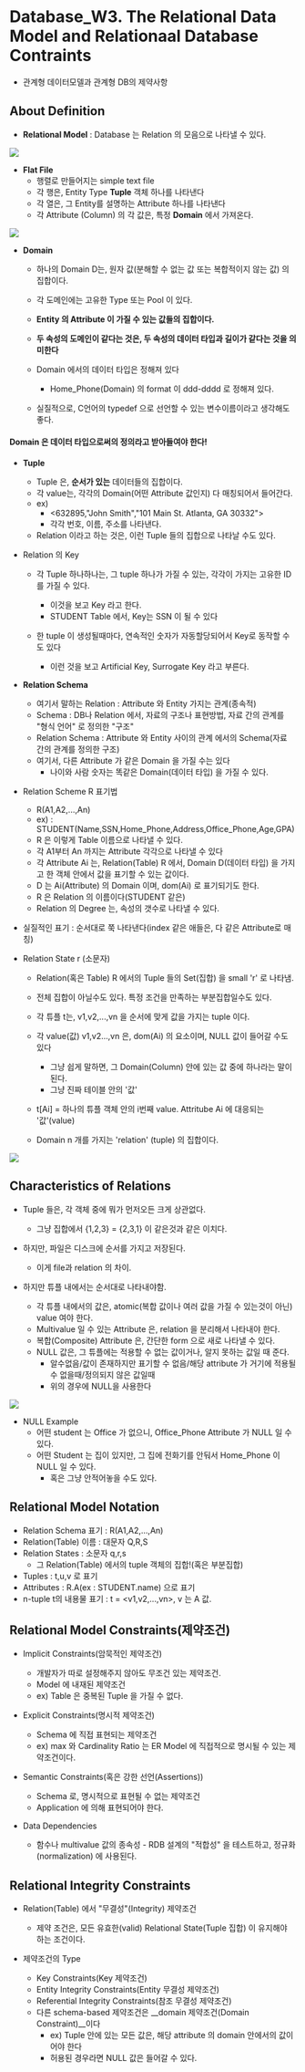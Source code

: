 # Database_W3. The Relational Data Model and Relationaal Database Contraints

+ 관계형 데이터모델과 관계형 DB의 제약사항

## About Definition

+ __Relational Model__ : Database 는 Relation 의 모음으로 나타낼 수 있다.

<img src="images/DB3_1.png"/>

+ __Flat File__
  - 행렬로 만들어지는 simple text file
  - 각 행은, Entity Type __Tuple__ 객체 하나를 나타낸다
  - 각 열은, 그 Entity를 설명하는 Attribute 하나를 나타낸다 
  - 각 Attribute (Column) 의 각 값은, 특정 __Domain__ 에서 가져온다.

<img src="images/DB3_2.png"/>

+ __Domain__
  - 하나의 Domain D는, 원자 값(분해할 수 없는 값 또는 복합적이지 않는 값) 의 집합이다.
  - 각 도메인에는 고유한 Type 또는 Pool 이 있다.
  - __Entity 의 Attribute 이 가질 수 있는 값들의 집합이다.__
  - __두 속성의 도메인이 같다는 것은, 두 속성의 데이터 타입과 길이가 같다는 것을 의미한다__
  - Domain 에서의 데이터 타입은 정해져 있다
    - Home_Phone(Domain) 의 format 이 ddd-dddd 로 정해져 있다.

  - 실질적으로, C언어의 typedef 으로 선언할 수 있는 변수이름이라고 생각해도 좋다.
  
#### Domain 은 데이터 타입으로써의 정의라고 받아들여야 한다!

+ __Tuple__
  - Tuple 은, __순서가 있는__ 데이터들의 집합이다. 
  - 각 value는, 각각의 Domain(어떤 Attribute 값인지) 다 매칭되어서 들어간다. 
  - ex)
    - <632895,"John Smith","101 Main St. Atlanta, GA 30332"> 
    - 각각 번호, 이름, 주소를 나타낸다.
  - Relation 이라고 하는 것은, 이런 Tuple 들의 집합으로 나타날 수도 있다.

+ Relation 의 Key
  - 각 Tuple 하나하나는, 그 tuple 하나가 가질 수 있는, 각각이 가지는 고유한 ID를 가질 수 있다.
    - 이것을 보고 Key 라고 한다.
    - STUDENT Table 에서, Key는 SSN 이 될 수 있다
  
  - 한 tuple 이 생성될때마다, 연속적인 숫자가 자동할당되어서 Key로 동작할 수도 있다
    - 이런 것을 보고 Artificial Key, Surrogate Key 라고 부른다. 

+ __Relation Schema__
  - 여기서 말하는 Relation :  Attribute 와 Entity 가지는 관계(종속적)
  - Schema : DB나 Relation 에서, 자료의 구조나 표현방법, 자료 간의 관계를 "형식 언어" 로 정의한 "구조"
  - Relation Schema : Attribute 와 Entity 사이의 관계 에서의 Schema(자료 간의 관계를 정의한 구조)
  - 여기서, 다른 Attribute 가 같은 Domain 을 가질 수는 있다
    - 나이와 사람 숫자는 똑같은 Domain(데이터 타입) 을 가질 수 있다.

+ Relation Scheme R 표기법
  - R(A1,A2,...,An)
  - ex) : STUDENT(Name,SSN,Home_Phone,Address,Office_Phone,Age,GPA)
  - R 은 이렇게 Table 이름으로 나타낼 수 있다. 
  - 각 A1부터 An 까지는 Attribute 각각으로 나타낼 수 있다
  - 각 Attribute Ai 는, Relation(Table) R 에서, Domain D(데이터 타입) 을 가지고 한 객체 안에서 값을 표기할 수 있는 값이다.
  - D 는 Ai(Attribute) 의 Domain 이며, dom(Ai) 로 표기되기도 한다. 
  - R 은 Relation 의 이름이다(STUDENT 같은)
  - Relation 의 Degree 는, 속성의 갯수로 나타낼 수 있다. 

+ 실질적인 표기 : 순서대로 쭉 나타낸다(index 같은 애들은, 다 같은 Attribute로 매칭)

+ Relation State r (소문자) 
  - Relation(혹은 Table) R 에서의 Tuple 들의 Set(집합) 을 small 'r' 로 나타냄.
  - 전체 집합이 아닐수도 있다. 특정 조건을 만족하는 부분집합일수도 있다. 
  - 각 튜플 t는, v1,v2,...,vn 을 순서에 맞게 값을 가지는 tuple 이다. 
  - 각 value(값) v1,v2...,vn 은, dom(Ai) 의 요소이며, NULL 값이 들어갈 수도 있다
    - 그냥 쉽게 말하면, 그 Domain(Column) 안에 있는 값 중에 하나라는 말이 된다.
    - 그냥 진짜 테이블 안의 '값'

  - t[Ai] = 하나의 튜플 객체 안의 i번째 value. Attritube Ai 에 대응되는 '값'(value)

  - Domain n 개를 가지는 'relation' (tuple) 의 집합이다.

<img src="images/DB3_3.png"/>

## Characteristics of Relations

+ Tuple 들은, 각 객체 중에 뭐가 먼저오든 크게 상관없다. 
  - 그냥 집합에서 {1,2,3} = {2,3,1} 이 같은것과 같은 이치다. 

+ 하지만, 파일은 디스크에 순서를 가지고 저장된다. 
  - 이게 file과 relation 의 차이.

+ 하지만 튜플 내에서는 순서대로 나타내야함.
  - 각 튜플 내에서의 값은, atomic(복합 값이나 여러 값을 가질 수 있는것이 아닌) value 여야 한다.
  - Multivalue 일 수 있는 Attribute 은, relation 을 분리해서 나타내야 한다. 
  - 복합(Composite) Attribute 은, 간단한 form 으로 새로 나타낼 수 있다. 
  - NULL 값은, 그 튜플에는 적용할 수 없는 값이거나, 알지 못하는 값일 때 준다. 
    - 알수없음/값이 존재하지만 표기할 수 없음/해당 attribute 가 거기에 적용될 수 없을때/정의되지 않은 값일때
    - 위의 경우에 NULL을 사용한다

<img src="images/DB3_4.png"/>

+ NULL Example
  - 어떤 student 는 Office 가 없으니, Office_Phone Attribute 가 NULL 일 수 있다.
  - 어떤 Student 는 집이 있지만, 그 집에 전화기를 안둬서 Home_Phone 이 NULL 일 수 있다.
    - 혹은 그냥 안적어놓을 수도 있다.

## Relational Model Notation

+ Relation Schema 표기 : R(A1,A2,...,An)
+ Relation(Table) 이름 : 대문자 Q,R,S
+ Relation States : 소문자 q,r,s
  - 그 Relation(Table) 에서의 tuple 객체의 집합!(혹은 부분집합)
+ Tuples : t,u,v 로 표기
+ Attributes : R.A(ex : STUDENT.name) 으로 표기
+ n-tuple t의 내용물 표기 : t = <v1,v2,...,vn>, v 는 A 값.

## Relational Model Constraints(제약조건)

+ Implicit Constraints(암묵적인 제약조건)
  - 개발자가 따로 설정해주지 않아도 무조건 있는 제약조건.
  - Model 에 내재된 제약조건
  - ex) Table 은 중복된 Tuple 을 가질 수 없다.

+ Explicit Constraints(명시적 제약조건)
  - Schema 에 직접 표현되는 제약조건
  - ex) max 와 Cardinality Ratio 는 ER Model 에 직접적으로 명시될 수 있는 제약조건이다. 
  
+ Semantic Constraints(혹은 강한 선언(Assertions))
  - Schema 로, 명시적으로 표현될 수 없는 제약조건
  - Application 에 의해 표현되어야 한다. 

+ Data Dependencies
  - 함수나 multivalue 값의 종속성 - RDB 설계의 "적합성" 을 테스트하고, 정규화(normalization) 에 사용된다.
  
## Relational Integrity Constraints
 
+ Relation(Table) 에서 "무결성"(Integrity) 제약조건
  - 제약 조건은, 모든 유효한(valid) Relational State(Tuple 집합) 이 유지해야 하는 조건이다.
 
+ 제약조건의 Type
  - Key Constraints(Key 제약조건)
  - Entity Integrity Constraints(Entity 무결성 제약조건)
  - Referential Integrity Constraints(참조 무결성 제약조건)
  - 다른 schema-based 제약조건은 __domain 제약조건(Domain Constraint)__이다
    - ex) Tuple 안에 있는 모든 값은, 해당 attribute 의 domain 안에서의 값이어야 한다
    - 허용된 경우라면 NULL 값은 들어갈 수 있다.
    
    
    
    
